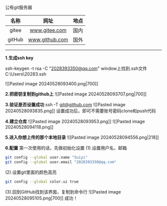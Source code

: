 
 公有git服务器

|  名称  |      网址      | 地点 |
|:------:|:--------------:|:----:|
| gitee  | www.gitee.com  | 国内 |
| gitHub | www.github.com | 国外 |

---

**1.生成ssh key**

ssh-keygen -t rsa -C "2028393350@qq.com"
window上找到.ssh文件
C:\Users\20283\.ssh

![[Pasted image 20240528093400.png|700]]

**2.把密钥复制到github上**
![[Pasted image 20240528093707.png|700]]

**3.验证是否设置成功**
ssh -T git@github.com
![[Pasted image 20240528093835.png]]
设置成功后，即可不需要账号密码clone和push代码

**4.建立仓库**
![[Pasted image 20240528093953.png]]
![[Pasted image 20240528094118.png]]

**5.进入你想上传的那个本地目录**
![[Pasted image 20240528094556.png|218]]

**6.配置**
第一次使用的话，先做初始化设置
(1).设置用户名，邮箱
```bash fold title:1.设置用户名|邮箱
git config --global user.name "Suiyi"
git config --global user.email "2028393350@qq.com"
```

(2).设置git里面的颜色高亮
```bash  fold title:设置git里面的颜色高亮
git config --global color.ui true
```

(3).回到GitHub找到该界面，复制到命令行
![[Pasted image 20240528095105.png|700]]
成功！

